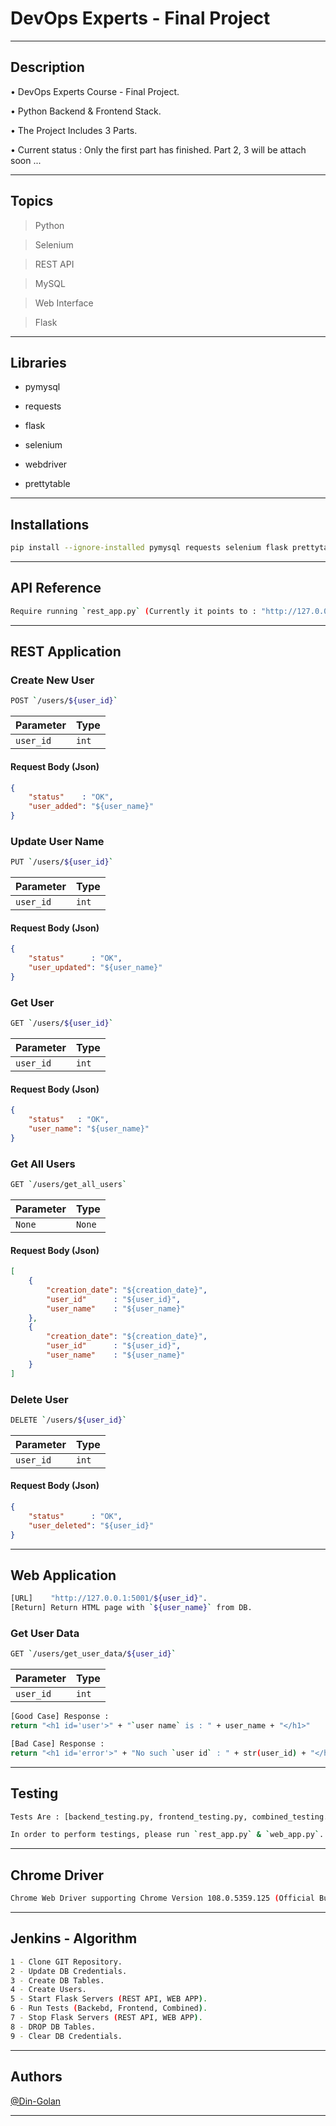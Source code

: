 # DevOps Experts - Final Project #

---

## Description ##
• DevOps Experts Course - Final Project.

• Python Backend & Frontend Stack.

• The Project Includes 3 Parts.

• Current status : Only the first part has finished. Part 2, 3 will be attach soon ...

---

## Topics ##
> Python

> Selenium

> REST API

> MySQL

> Web Interface

> Flask

---

## Libraries ##
- pymysql

- requests

- flask

- selenium

- webdriver

- prettytable

---

## Installations ##
```bash
pip install --ignore-installed pymysql requests selenium flask prettytable
```

---

## API Reference ##
```bash  
Require running `rest_app.py` (Currently it points to : "http://127.0.0.1:5000/${user_id}").
```

---

## REST Application ##

### Create New User ###
```bash  
POST `/users/${user_id}`
```
| Parameter | Type  | 
|:----------|:------|
| `user_id` | `int` |

#### Request Body (Json) ####
```json  
{
    "status"    : "OK",
    "user_added": "${user_name}"
}
```

### Update User Name ###
```bash  
PUT `/users/${user_id}`
```
| Parameter | Type  | 
|:----------|:------|
| `user_id` | `int` | 

#### Request Body (Json) ####
```json  
{
    "status"      : "OK",
    "user_updated": "${user_name}"
}
```

### Get User ###
```bash
GET `/users/${user_id}`
```
| Parameter | Type  |
|:----------|:------|
| `user_id` | `int` |

#### Request Body (Json) ####
```json  
{
    "status"   : "OK",
    "user_name": "${user_name}"
} 
```

### Get All Users ###
```bash
GET `/users/get_all_users`
```
| Parameter |  Type  |
|:----------|:-------|
|   `None`  | `None` |

#### Request Body (Json) ####
```json  
[
    {
        "creation_date": "${creation_date}",
        "user_id"      : "${user_id}",
        "user_name"    : "${user_name}"
    },
    {
        "creation_date": "${creation_date}",
        "user_id"      : "${user_id}",
        "user_name"    : "${user_name}"
    }
] 
```

### Delete User ###
```bash
DELETE `/users/${user_id}`
```
| Parameter | Type  |
|:----------|:------|
| `user_id` | `int` |

#### Request Body (Json) ####
```json  
{
    "status"      : "OK",
    "user_deleted": "${user_id}"
} 
```

---

## Web Application ##
```bash
[URL]    "http://127.0.0.1:5001/${user_id}".
[Return] Return HTML page with `${user_name}` from DB.
```

### Get User Data ###
```bash
GET `/users/get_user_data/${user_id}`
```
| Parameter | Type  |
|:----------|:------|
| `user_id` | `int` |

```bash
[Good Case] Response : 
return "<h1 id='user'>" + "`user name` is : " + user_name + "</h1>"

[Bad Case] Response :
return "<h1 id='error'>" + "No such `user id` : " + str(user_id) + "</h1>"
```

---

## Testing ##
```bash
Tests Are : [backend_testing.py, frontend_testing.py, combined_testing.py].
```

```bash
In order to perform testings, please run `rest_app.py` & `web_app.py`.
```

---

## Chrome Driver ##
```bash
Chrome Web Driver supporting Chrome Version 108.0.5359.125 (Official Build) (64-bit).
```

---

## Jenkins - Algorithm ##
```bash
1 - Clone GIT Repository.
2 - Update DB Credentials.
3 - Create DB Tables.
4 - Create Users.
5 - Start Flask Servers (REST API, WEB APP).
6 - Run Tests (Backebd, Frontend, Combined).
7 - Stop Flask Servers (REST API, WEB APP).
8 - DROP DB Tables.
9 - Clear DB Credentials.
```

---

## Authors ##
[@Din-Golan](https://www.github.com/DinGolan)

---
